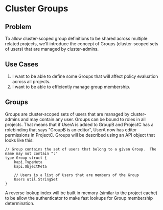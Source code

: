 # Cluster Groups

## Problem
To allow cluster-scoped group definitions to be shared across multiple related projects, we'll introduce the concept of Groups (cluster-scoped sets of users) that are managed by cluster-admins.


## Use Cases
 1.  I want to be able to define some Groups that will affect policy evaluation across all projects.
 1.  I want to be able to efficiently manage group membership.


## Groups
Groups are cluster-scoped sets of users that are managed by cluster-admins and may contain any user.  Groups can be bound to roles in all projects.  That means that if UserA is added to GroupB and ProjectC has a rolebinding that says "GroupB is an editor", UserA now has editor permissions in ProjectC.  Groups will be described using an API object that looks like this:
```
// Group contains the set of users that belong to a given Group.  The name may not contain ":"
type Group struct {
	kapi.TypeMeta
	kapi.ObjectMeta

	// Users is a list of Users that are members of the Group
	Users util.StringSet
}
```

A reverse lookup index will be built in memory (similar to the project cache) to be allow the authenticator to make fast lookups for Group membership determination.

